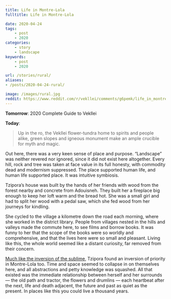 ```yaml
---
title: Life in Montre-Lola
fulltitle: Life in Montre-Lola

date: 2020-04-24
tags:
    - post
    - 2020
categories:
    - story
    - landscape
keywords:
    - post
    - 2020

url: /stories/rural/
aliases:
- /posts/2020-04-24-rural/

image: /images/rural.jpg
reddit: https://www.reddit.com/r/vekllei/comments/g6pemk/life_in_montrelola/
---
```


**Tomorrow**: 2020 Complete Guide to Vekllei

**Today**:

>Up in the ro, the Vekllei flower-tundra home to spirits and people alike, green slopes and igneous monument make an ample crucible for myth and magic.

Out here, there was a very keen sense of place and purpose. “Landscape” was neither revered nor ignored, since it did not exist here altogether. Every hill, rock and tree was taken at face value in its full honesty, with commodity dead and modernism suppressed. The place supported human life, and human life supported place. It was intuitive symbiosis.

Tzipora’s house was built by the hands of her friends with wood from the forest nearby and concrete from Adouisneh. They built her a fireplace big enough to keep her loft warm and the bread hot. She was a small girl and had to split her wood with a pedal saw, which she fed wood from her journeys for kindling.

She cycled to the village a kilometre down the road each morning, where she worked in the district library. People from villages nested in the hills and valleys made the commute here, to see films and borrow books. It was funny to her that the scope of the books were so worldly and comprehensive, and that the lives here were so small and pleasant. Living like this, the whole world seemed like a distant curiosity, far removed from their concern.

[Much like the inversion of the sublime](https://www.reddit.com/r/vekllei/comments/eqi5tr/the_girl_and_the_sublime/), Tzipora found an inversion of priority in Montre-Lola too. Time and space seemed to collapse in on themselves here, and all abstractions and petty knowledge was squashed. All that existed was the immediate relationship between herself and her surrounds — the old path and tractor, the flowers and drumlins — each heartbeat after the next, life and death adjacent, the future and past as quiet as the present. In places like this you could live a thousand years.
